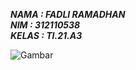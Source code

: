 ***NAMA : FADLI RAMADHAN*** <br/>
***NIM : 312110538*** <br/>
***KELAS : TI.21.A3*** <br/>

<img src="img.png" alt="Gambar" style="max-width:250px;">